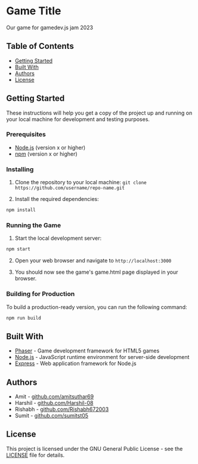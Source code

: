 # Game Title

Our game for gamedev.js jam 2023

## Table of Contents

- [Getting Started](#getting-started)
- [Built With](#built-with)
- [Authors](#authors)
- [License](#license)

## Getting Started

These instructions will help you get a copy of the project up and running on your local machine for development and testing purposes.

### Prerequisites

- [Node.js](https://nodejs.org/) (version x or higher)
- [npm](https://www.npmjs.com/)   (version x or higher)

### Installing

1. Clone the repository to your local machine:
```git clone https://github.com/username/repo-name.git```

2. Install the required dependencies:
```bash 
npm install
```

### Running the Game

1. Start the local development server:
```bash
npm start
```

2. Open your web browser and navigate to `http://localhost:3000`

3. You should now see the game's game.html page displayed in your browser.

### Building for Production

To build a production-ready version, you can run the following command:
```bash
npm run build
```

## Built With

- [Phaser](https://phaser.io/) - Game development framework for HTML5 games
- [Node.js](https://nodejs.org/) - JavaScript runtime environment for server-side development
- [Express](https://expressjs.com/) - Web application framework for Node.js

## Authors

- Amit - [github.com/amitsuthar69](https://github.com/amitsuthar69)
- Harshil - [github.com/Harshil-08](https://github.com/Harshil-08)
- Rishabh - [github.com/Rishabh672003](https://github.com/Rishabh672003)
- Sumit - [github.com/sumitst05](https://github.com/sumitst05)

## License

This project is licensed under the GNU General Public License - see the [LICENSE](LICENSE) file for details.
